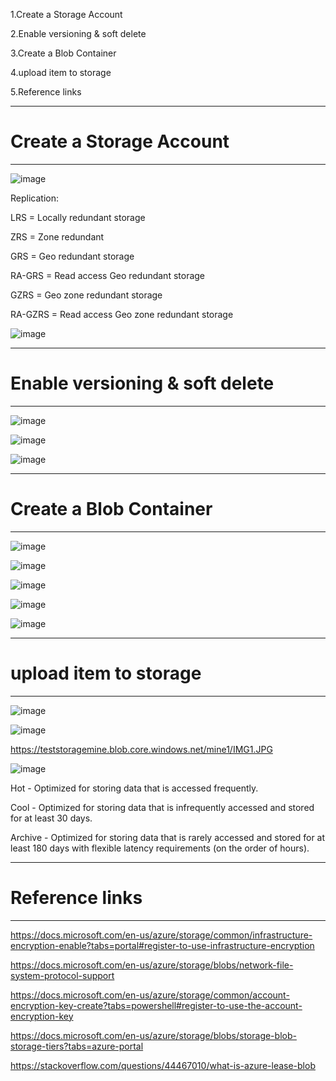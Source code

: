 
1.Create a Storage Account

2.Enable versioning & soft delete

3.Create a Blob Container

4.upload item to storage

5.Reference links








---------------------------------------------------------------------------------------------------------
# Create a Storage Account
---------------------------------------------------------------------------------------------------------

![image](https://user-images.githubusercontent.com/33985509/103046196-a705aa80-4587-11eb-9ad5-b034bc4734e4.png)


Replication:

LRS = Locally redundant storage

ZRS = Zone redundant

GRS = Geo redundant storage

RA-GRS = Read access Geo redundant storage

GZRS = Geo zone redundant storage

RA-GZRS = Read access Geo zone redundant storage


![image](https://user-images.githubusercontent.com/33985509/103046357-34e19580-4588-11eb-97a3-a10026d32bed.png)

---------------------------------------------------------------------------------------------------------
# Enable versioning & soft delete
---------------------------------------------------------------------------------------------------------

![image](https://user-images.githubusercontent.com/33985509/103046404-635f7080-4588-11eb-94bc-f7f39ab2b099.png)

![image](https://user-images.githubusercontent.com/33985509/103046542-eda7d480-4588-11eb-8655-a44d12151f82.png)

![image](https://user-images.githubusercontent.com/33985509/103046553-f7c9d300-4588-11eb-8990-7feff751c1b5.png)

---------------------------------------------------------------------------------------------------------
# Create a Blob Container
---------------------------------------------------------------------------------------------------------

![image](https://user-images.githubusercontent.com/33985509/103046846-ecc37280-4589-11eb-93d1-a365557f189f.png)

![image](https://user-images.githubusercontent.com/33985509/103046929-3449fe80-458a-11eb-8d7d-d6743ffd7554.png)

![image](https://user-images.githubusercontent.com/33985509/103046953-47f56500-458a-11eb-9350-2f469ae56415.png)

![image](https://user-images.githubusercontent.com/33985509/103046978-5774ae00-458a-11eb-925e-583574501aa4.png)

![image](https://user-images.githubusercontent.com/33985509/103047559-2d23f000-458c-11eb-94c4-e8cb2cda7c28.png)

---------------------------------------------------------------------------------------------------------
# upload item to storage
---------------------------------------------------------------------------------------------------------


![image](https://user-images.githubusercontent.com/33985509/103047067-960a6880-458a-11eb-8c16-f11b1ac832a5.png)


![image](https://user-images.githubusercontent.com/33985509/103047298-4d9f7a80-458b-11eb-883b-532c8aea9d97.png)


https://teststoragemine.blob.core.windows.net/mine1/IMG1.JPG

![image](https://user-images.githubusercontent.com/33985509/103047331-6d36a300-458b-11eb-8623-a1bc28376f6e.png)


Hot - Optimized for storing data that is accessed frequently.

Cool - Optimized for storing data that is infrequently accessed and stored for at least 30 days.

Archive - Optimized for storing data that is rarely accessed and stored for at least 180 days with flexible latency requirements (on the order of hours).


---------------------------------------------------------------------------------------------------------
# Reference links
---------------------------------------------------------------------------------------------------------

https://docs.microsoft.com/en-us/azure/storage/common/infrastructure-encryption-enable?tabs=portal#register-to-use-infrastructure-encryption

https://docs.microsoft.com/en-us/azure/storage/blobs/network-file-system-protocol-support


https://docs.microsoft.com/en-us/azure/storage/common/account-encryption-key-create?tabs=powershell#register-to-use-the-account-encryption-key


https://docs.microsoft.com/en-us/azure/storage/blobs/storage-blob-storage-tiers?tabs=azure-portal


https://stackoverflow.com/questions/44467010/what-is-azure-lease-blob
